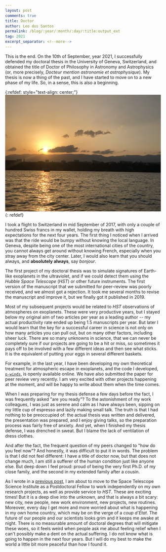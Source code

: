 ```yaml
---
layout: post
comments: true
title: Doctor
author: Leo dos Santos
permalink: /blog/:year/:month/:day/:title:output_ext
tag: 2021
excerpt_separator: <!--more-->
---
```


This is the end. On the 10th of September, year 2021, I successfully defended my doctoral thesis in the University of Geneva, Switzerland, and obtained the title of Doctor of Philosophy in Astronomy and Astrophysics (or, more precisely, *Docteur mention astronomie et astrophysique*). My thesis is now a thing of the past, and I have started to move on to a new phase of my life. So, in a sense, this is also a beginning. 

<!--more-->
{:refdef: style="text-align: center;"}
![Geneva skyline](/blog_assets/2021-09-12.jpeg "Geneva skyline")
{: refdef}

I took a flight to Switzerland in mid September of 2017, with only a couple of hundred Swiss francs in my wallet, holding my breath with high expectations for the next four years. The first thing I noticed when I arrived was that the ride would be bumpy without knowing the local language. In Geneva, despite being one of the most international cities of the country, you cannot always get around without knowing French, especially when you stray away from the city center. Later, I would also learn that you should always, and **absolutely always**, say *bonjour*.

The first project of my doctoral thesis was to simulate signatures of Earth-like exoplanets in the ultraviolet, and if we could detect them using the *Hubble Space Telescope* (*HST*) or other future instruments. The first version of the manuscript that we submitted for peer-review was poorly received, and we almost got a rejection. It took me several months to revise the manuscript and improve it, but we finally got it published in 2019.

Most of my subsequent projects would be related to *HST* observations of atmospheres on exoplanets. These were very productive years, but I stayed below my original aim of two articles per year as a leading author -- my actual productivity rate ended up being 1.5 manuscripts per year. But later I would learn that the key for a successful career in science is not only on how many articles you can pull out, but on many other factors, including sheer luck. There are so many unknowns in science, that we can never be completely sure if our projects are going to be a hit or miss, so sometimes it pays off to be involved with a few different ideas and then see what sticks. It is the equivalent of putting your eggs in several different baskets.

For example, in the last year, I have been developing my own theoretical treatment for atmospheric escape in exoplanets, and the code I developed, [`p-winds`](https://p-winds.readthedocs.io/en/latest/), is openly available online. We have also submitted the paper for peer review very recently. I am very excited with other projects happening at the moment, and will be happy to write about them when the time comes.

When I was preparing for my thesis defense a few days before the fact, I was frequently asked "are you ready"? To the astonishment of my work colleagues, I was just as serene and calm as I have always been, sipping on my little cup of espresso and lazily making small talk. The truth is that I had nothing to be preoccupied of: the actual thesis was written and delivered, the presentation was prepared, and I enjoy giving talks, so the preparation process was fairly free of anxiety. And yet, when I finished my thesis defense, I was drenched in sweat. But I blame the lack of ventilation of dress clothes.

And after the fact, the frequent question of my peers changed to "how do you feel now"? And honestly, it was difficult to put it in words. The problem is that I did not feel different: I have a title of doctor now, but that does not change much, I am still a sufferer of the human condition just like anyone else. But deep down I feel proud: proud of being the very first Ph.D. of my close family, and the second in my extended family after a cousin.

As I wrote in a [previous post](/blog/2021/02/20/My-next-step.html), I am about to move to the Space Telescope Science Institute as a Postdoctoral Fellow to work independently on my own research projects, as well as provide service to *HST*. These are exciting times! But it is a deep dive into the unknown, and that is always a bit scary: new city, new people, new work environment, new projects, new routines. Moreover, every day I get more and more worried about what is happening in my own home country, which may be on the verge of a *coup d'État*. The future of our people and our scientists looks grim and it keeps me awake at night. There is no measurable amount of doctoral degrees that will mitigate these woes, so it feels weird when people ask me about feeling relief when I can't possibly make a dent on the actual suffering. I do not know what is going to happen in the next four years. But I will do my best to make the world a little bit more peaceful than how I found it.
